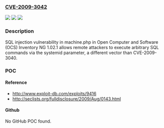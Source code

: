 ### [CVE-2009-3042](https://cve.mitre.org/cgi-bin/cvename.cgi?name=CVE-2009-3042)
![](https://img.shields.io/static/v1?label=Product&message=n%2Fa&color=blue)
![](https://img.shields.io/static/v1?label=Version&message=n%2Fa&color=blue)
![](https://img.shields.io/static/v1?label=Vulnerability&message=n%2Fa&color=brighgreen)

### Description

SQL injection vulnerability in machine.php in Open Computer and Software (OCS) Inventory NG 1.02.1 allows remote attackers to execute arbitrary SQL commands via the systemid parameter, a different vector than CVE-2009-3040.

### POC

#### Reference
- http://www.exploit-db.com/exploits/9416
- http://seclists.org/fulldisclosure/2009/Aug/0143.html

#### Github
No GitHub POC found.

